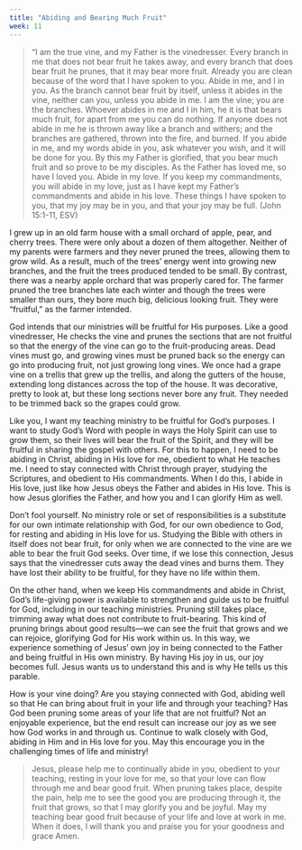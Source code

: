 ```yaml
---
title: "Abiding and Bearing Much Fruit"
week: 11
---
```


> “I am the true vine, and my Father is the vinedresser. Every branch
> in me that does not bear fruit he takes away, and every branch that
> does bear fruit he prunes, that it may bear more fruit. Already you
> are clean because of the word that I have spoken to you. Abide in me,
> and I in you. As the branch cannot bear fruit by itself, unless it
> abides in the vine, neither can you, unless you abide in me. I am the
> vine; you are the branches. Whoever abides in me and I in him, he it
> is that bears much fruit, for apart from me you can do nothing. If
> anyone does not abide in me he is thrown away like a branch and
> withers; and the branches are gathered, thrown into the fire, and
> burned. If you abide in me, and my words abide in you, ask whatever
> you wish, and it will be done for you. By this my Father is glorified,
> that you bear much fruit and so prove to be my disciples. As the
> Father has loved me, so have I loved you. Abide in my love. If you
> keep my commandments, you will abide in my love, just as I have kept
> my Father’s commandments and abide in his love. These things I have
> spoken to you, that my joy may be in you, and that your joy may be
> full. (John 15:1-11, ESV)

I grew up in an old farm house with a small orchard of apple, pear,
and cherry trees. There were only about a dozen of them altogether.
Neither of my parents were farmers and they never pruned the trees,
allowing them to grow wild. As a result, much of the trees’ energy went
into growing new branches, and the fruit the trees produced tended to be
small. By contrast, there was a nearby apple orchard that was properly
cared for. The farmer pruned the tree branches late each winter and
though the trees were smaller than ours, they bore much big, delicious
looking fruit. They were “fruitful,” as the farmer intended.

God intends that our ministries will be fruitful for His purposes. Like
a good vinedresser, He checks the vine and prunes the sections that are
not fruitful so that the energy of the vine can go to the
fruit-producing areas. Dead vines must go, and growing vines must be
pruned back so the energy can go into producing fruit, not just growing
long vines. We once had a grape vine on a trellis that grew up the
trellis, and along the gutters of the house, extending long distances
across the top of the house. It was decorative, pretty to look at, but
these long sections never bore any fruit. They needed to be trimmed back
so the grapes could grow.

Like you, I want my teaching ministry to be fruitful for God’s purposes.
I want to study God’s Word with people in ways the Holy Spirit can use
to grow them, so their lives will bear the fruit of the Spirit, and they
will be fruitful in sharing the gospel with others. For this to happen,
I need to be abiding in Christ, abiding in His love for me, obedient to
what He teaches me. I need to stay connected with Christ through prayer,
studying the Scriptures, and obedient to His commandments. When I do
this, I abide in His love, just like how Jesus obeys the Father and
abides in His love. This is how Jesus glorifies the Father, and how you
and I can glorify Him as well.

Don’t fool yourself. No ministry role or set of responsibilities is a
substitute for our own intimate relationship with God, for our own
obedience to God, for resting and abiding in His love for us. Studying
the Bible with others in itself does not bear fruit, for only when we
are connected to the vine are we able to bear the fruit God seeks. Over
time, if we lose this connection, Jesus says that the vinedresser cuts
away the dead vines and burns them. They have lost their ability to be
fruitful, for they have no life within them.

On the other hand, when we keep His commandments and abide in Christ,
God’s life-giving power is available to strengthen and guide us to be
fruitful for God, including in our teaching ministries. Pruning still
takes place, trimming away what does not contribute to fruit-bearing.
This kind of pruning brings about good results—we can see the fruit that
grows and we can rejoice, glorifying God for His work within us. In this
way, we experience something of Jesus’ own joy in being connected to the
Father and being fruitful in His own ministry. By having His joy in us,
our joy becomes full. Jesus wants us to understand this and is why He
tells us this parable.

How is your vine doing? Are you staying connected with God, abiding well
so that He can bring about fruit in your life and through your teaching?
Has God been pruning some areas of your life that are not fruitful? Not
an enjoyable experience, but the end result can increase our joy as we
see how God works in and through us. Continue to walk closely with God,
abiding in Him and in His love for you. May this encourage you in the
challenging times of life and ministry!

> Jesus, please help me to continually abide in you, obedient to your
> teaching, resting in your love for me, so that your love can flow
> through me and bear good fruit. When pruning takes place, despite the
> pain, help me to see the good you are producing through it, the fruit
> that grows, so that I may glorify you and be joyful. May my teaching
> bear good fruit because of your life and love at work in me. When it
> does, I will thank you and praise you for your goodness and grace
> Amen.
